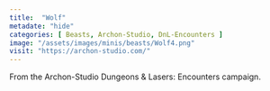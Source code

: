 ```yaml
---
title:  "Wolf"
metadate: "hide"
categories: [ Beasts, Archon-Studio, DnL-Encounters ]
image: "/assets/images/minis/beasts/Wolf4.png"
visit: "https://archon-studio.com/"
---
```

From the Archon-Studio Dungeons & Lasers: Encounters campaign.